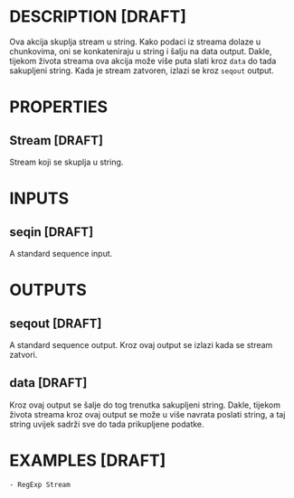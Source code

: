 # DESCRIPTION [DRAFT]

Ova akcija skuplja stream u string. Kako podaci iz streama dolaze u chunkovima, oni se konkateniraju u string i šalju na data output. Dakle, tijekom života streama ova akcija može više puta slati kroz `data` do tada sakupljeni string. Kada je stream zatvoren, izlazi se kroz `seqout` output.

# PROPERTIES

## Stream [DRAFT]

Stream koji se skuplja u string.

# INPUTS

## seqin [DRAFT]

A standard sequence input.

# OUTPUTS

## seqout [DRAFT]

A standard sequence output. Kroz ovaj output se izlazi kada se stream zatvori.

## data [DRAFT]

Kroz ovaj output se šalje do tog trenutka sakupljeni string. Dakle, tijekom života streama kroz ovaj output se može u više navrata poslati string, a taj string uvijek sadrži sve do tada prikupljene podatke.

# EXAMPLES [DRAFT]

    - RegExp Stream
